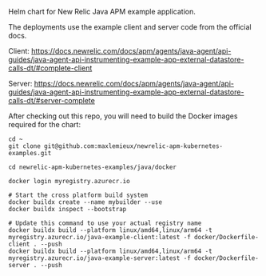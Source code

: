 Helm chart for New Relic Java APM example application.

The deployments use the example client and server code from the official docs.

Client: https://docs.newrelic.com/docs/apm/agents/java-agent/api-guides/java-agent-api-instrumenting-example-app-external-datastore-calls-dt/#complete-client

Server: https://docs.newrelic.com/docs/apm/agents/java-agent/api-guides/java-agent-api-instrumenting-example-app-external-datastore-calls-dt/#server-complete

After checking out this repo, you will need to build the Docker images required for the chart:

```
cd ~
git clone git@github.com:maxlemieux/newrelic-apm-kubernetes-examples.git

cd newrelic-apm-kubernetes-examples/java/docker

docker login myregistry.azurecr.io

# Start the cross platform build system
docker buildx create --name mybuilder --use
docker buildx inspect --bootstrap

# Update this command to use your actual registry name
docker buildx build --platform linux/amd64,linux/arm64 -t myregistry.azurecr.io/java-example-client:latest -f docker/Dockerfile-client . --push
docker buildx build --platform linux/amd64,linux/arm64 -t myregistry.azurecr.io/java-example-server:latest -f docker/Dockerfile-server . --push

